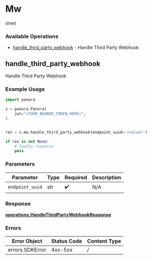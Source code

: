 # Mw
(*mw*)

### Available Operations

* [handle_third_party_webhook](#handle_third_party_webhook) - Handle Third Party Webhook

## handle_third_party_webhook

Handle Third Party Webhook

### Example Usage

```python
import panora

s = panora.Panora(
    jwt="<YOUR_BEARER_TOKEN_HERE>",
)


res = s.mw.handle_third_party_webhook(endpoint_uuid='<value>')

if res is not None:
    # handle response
    pass

```

### Parameters

| Parameter          | Type               | Required           | Description        |
| ------------------ | ------------------ | ------------------ | ------------------ |
| `endpoint_uuid`    | *str*              | :heavy_check_mark: | N/A                |


### Response

**[operations.HandleThirdPartyWebhookResponse](../../models/operations/handlethirdpartywebhookresponse.md)**
### Errors

| Error Object    | Status Code     | Content Type    |
| --------------- | --------------- | --------------- |
| errors.SDKError | 4xx-5xx         | */*             |
